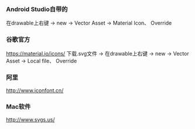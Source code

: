 ### Android Studio自带的
在drawable上右键 -> new -> Vector Asset -> Material Icon、  Override

### 谷歌官方
https://material.io/icons/
下载.svg文件 -> 在drawable上右键 -> new -> Vector Asset -> Local file、  Override

### 阿里
http://www.iconfont.cn/

### Mac软件
http://www.svgs.us/